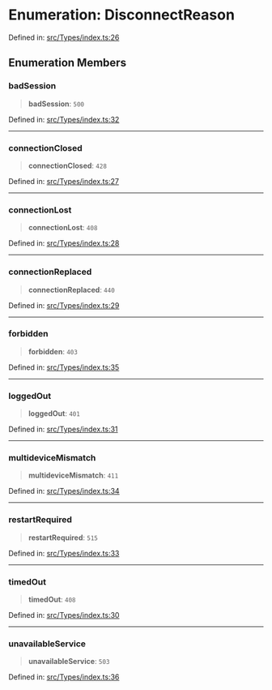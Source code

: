 # Enumeration: DisconnectReason

Defined in: [src/Types/index.ts:26](https://github.com/Fokusdotid/Baileys/blob/8399cb6fd4e55090cdf57b06ffaae3e8a88880fe/src/Types/index.ts#L26)

## Enumeration Members

### badSession

> **badSession**: `500`

Defined in: [src/Types/index.ts:32](https://github.com/Fokusdotid/Baileys/blob/8399cb6fd4e55090cdf57b06ffaae3e8a88880fe/src/Types/index.ts#L32)

***

### connectionClosed

> **connectionClosed**: `428`

Defined in: [src/Types/index.ts:27](https://github.com/Fokusdotid/Baileys/blob/8399cb6fd4e55090cdf57b06ffaae3e8a88880fe/src/Types/index.ts#L27)

***

### connectionLost

> **connectionLost**: `408`

Defined in: [src/Types/index.ts:28](https://github.com/Fokusdotid/Baileys/blob/8399cb6fd4e55090cdf57b06ffaae3e8a88880fe/src/Types/index.ts#L28)

***

### connectionReplaced

> **connectionReplaced**: `440`

Defined in: [src/Types/index.ts:29](https://github.com/Fokusdotid/Baileys/blob/8399cb6fd4e55090cdf57b06ffaae3e8a88880fe/src/Types/index.ts#L29)

***

### forbidden

> **forbidden**: `403`

Defined in: [src/Types/index.ts:35](https://github.com/Fokusdotid/Baileys/blob/8399cb6fd4e55090cdf57b06ffaae3e8a88880fe/src/Types/index.ts#L35)

***

### loggedOut

> **loggedOut**: `401`

Defined in: [src/Types/index.ts:31](https://github.com/Fokusdotid/Baileys/blob/8399cb6fd4e55090cdf57b06ffaae3e8a88880fe/src/Types/index.ts#L31)

***

### multideviceMismatch

> **multideviceMismatch**: `411`

Defined in: [src/Types/index.ts:34](https://github.com/Fokusdotid/Baileys/blob/8399cb6fd4e55090cdf57b06ffaae3e8a88880fe/src/Types/index.ts#L34)

***

### restartRequired

> **restartRequired**: `515`

Defined in: [src/Types/index.ts:33](https://github.com/Fokusdotid/Baileys/blob/8399cb6fd4e55090cdf57b06ffaae3e8a88880fe/src/Types/index.ts#L33)

***

### timedOut

> **timedOut**: `408`

Defined in: [src/Types/index.ts:30](https://github.com/Fokusdotid/Baileys/blob/8399cb6fd4e55090cdf57b06ffaae3e8a88880fe/src/Types/index.ts#L30)

***

### unavailableService

> **unavailableService**: `503`

Defined in: [src/Types/index.ts:36](https://github.com/Fokusdotid/Baileys/blob/8399cb6fd4e55090cdf57b06ffaae3e8a88880fe/src/Types/index.ts#L36)
